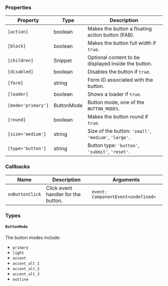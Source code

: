 ### Properties

| Property           | Type       | Description                                           |
| ------------------ | ---------- | ----------------------------------------------------- |
| `[action]`         | boolean    | Makes the button a floating action button (FAB).      |
| `[block]`          | boolean    | Makes the button full width if `true`.                |
| `[children]`       | Snippet    | Optional content to be displayed inside the button.   |
| `[disabled]`       | boolean    | Disables the button if `true`.                        |
| `[form]`           | string     | Form ID associated with the button.                   |
| `[loader]`         | boolean    | Shows a loader if `true`.                             |
| `[mode='primary']` | ButtonMode | Button mode, one of the `BUTTON_MODES`.               |
| `[round]`          | boolean    | Makes the button round if `true`.                     |
| `[size='medium']`  | string     | Size of the button: `'small'`, `'medium'`, `'large'`. |
| `[type='button']`  | string     | Button type: `'button'`, `'submit'`, `'reset'`.       |

### Callbacks

| Name            | Description                         | Arguments                          |
| --------------- | ----------------------------------- | ---------------------------------- |
| `onButtonClick` | Click event handler for the button. | `event: ComponentEvent<undefined>` |

### Types

#### `ButtonMode`

The button modes include:

-   `primary`
-   `light`
-   `accent`
-   `accent_alt_1`
-   `accent_alt_2`
-   `accent_alt_3`
-   `outline`
